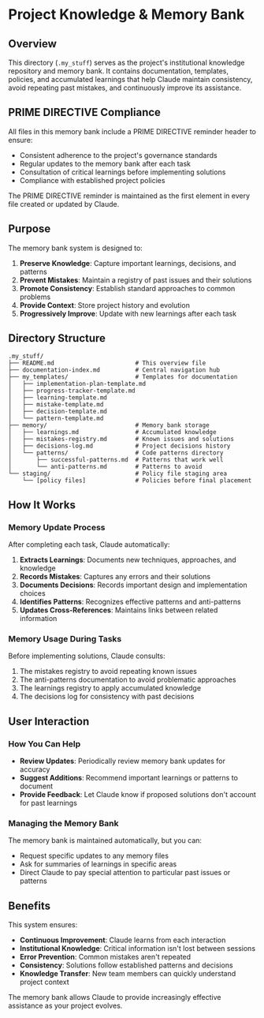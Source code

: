 <!-- PRIME DIRECTIVE REMINDER -->
<!-- Always update the memory bank after tasks and consult critical learnings -->
<!-- See .clinerules/default.md for full PRIME DIRECTIVE -->

# Project Knowledge & Memory Bank

## Overview

This directory (`.my_stuff`) serves as the project's institutional knowledge repository and memory bank. It contains documentation, templates, policies, and accumulated learnings that help Claude maintain consistency, avoid repeating past mistakes, and continuously improve its assistance.

## PRIME DIRECTIVE Compliance

All files in this memory bank include a PRIME DIRECTIVE reminder header to ensure:
- Consistent adherence to the project's governance standards
- Regular updates to the memory bank after each task
- Consultation of critical learnings before implementing solutions
- Compliance with established project policies

The PRIME DIRECTIVE reminder is maintained as the first element in every file created or updated by Claude.

## Purpose

The memory bank system is designed to:

1. **Preserve Knowledge**: Capture important learnings, decisions, and patterns
2. **Prevent Mistakes**: Maintain a registry of past issues and their solutions
3. **Promote Consistency**: Establish standard approaches to common problems
4. **Provide Context**: Store project history and evolution
5. **Progressively Improve**: Update with new learnings after each task

## Directory Structure

```
.my_stuff/
├── README.md                       # This overview file
├── documentation-index.md          # Central navigation hub
├── my_templates/                   # Templates for documentation
│   ├── implementation-plan-template.md
│   ├── progress-tracker-template.md
│   ├── learning-template.md
│   ├── mistake-template.md
│   ├── decision-template.md
│   └── pattern-template.md
├── memory/                         # Memory bank storage
│   ├── learnings.md                # Accumulated knowledge
│   ├── mistakes-registry.md        # Known issues and solutions
│   ├── decisions-log.md            # Project decisions history
│   └── patterns/                   # Code patterns directory
│       ├── successful-patterns.md  # Patterns that work well
│       └── anti-patterns.md        # Patterns to avoid
└── staging/                        # Policy file staging area
    └── [policy files]              # Policies before final placement
```

## How It Works

### Memory Update Process

After completing each task, Claude automatically:

1. **Extracts Learnings**: Documents new techniques, approaches, and knowledge
2. **Records Mistakes**: Captures any errors and their solutions
3. **Documents Decisions**: Records important design and implementation choices
4. **Identifies Patterns**: Recognizes effective patterns and anti-patterns
5. **Updates Cross-References**: Maintains links between related information

### Memory Usage During Tasks

Before implementing solutions, Claude consults:

1. The mistakes registry to avoid repeating known issues
2. The anti-patterns documentation to avoid problematic approaches
3. The learnings registry to apply accumulated knowledge
4. The decisions log for consistency with past decisions

## User Interaction

### How You Can Help

- **Review Updates**: Periodically review memory bank updates for accuracy
- **Suggest Additions**: Recommend important learnings or patterns to document
- **Provide Feedback**: Let Claude know if proposed solutions don't account for past learnings

### Managing the Memory Bank

The memory bank is maintained automatically, but you can:

- Request specific updates to any memory files
- Ask for summaries of learnings in specific areas
- Direct Claude to pay special attention to particular past issues or patterns

## Benefits

This system ensures:

- **Continuous Improvement**: Claude learns from each interaction
- **Institutional Knowledge**: Critical information isn't lost between sessions
- **Error Prevention**: Common mistakes aren't repeated
- **Consistency**: Solutions follow established patterns and decisions
- **Knowledge Transfer**: New team members can quickly understand project context

The memory bank allows Claude to provide increasingly effective assistance as your project evolves.
